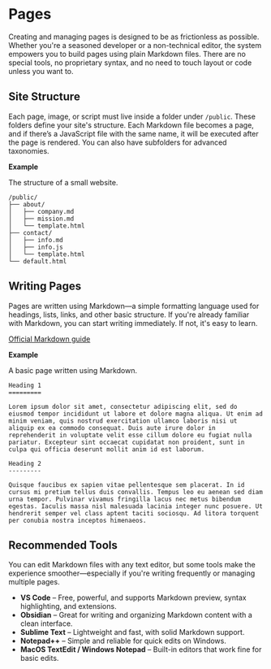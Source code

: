 # Pages

Creating and managing pages is designed to be as frictionless as possible. Whether you're a seasoned developer or a non-technical editor, the system empowers you to build pages using plain Markdown files. There are no special tools, no proprietary syntax, and no need to touch layout or code unless you want to.

## Site Structure

Each page, image, or script must live inside a folder under `/public`. These folders define your site's structure. Each Markdown file becomes a page, and if there’s a JavaScript file with the same name, it will be executed after the page is rendered. You can also have subfolders for advanced taxonomies.

**Example**

The structure of a small website.

	/public/
	├── about/
	│   ├── company.md
	│   ├── mission.md
	│   └── template.html
	├── contact/
	│   ├── info.md
	│   ├── info.js
	│   └── template.html
	└── default.html
 
## Writing Pages

Pages are written using Markdown—a simple formatting language used for headings, lists, links, and other basic structure. If you're already familiar with Markdown, you can start writing immediately. If not, it's easy to learn.

[Official Markdown guide](https://www.markdownguide.org/basic-syntax/) 

**Example**

A basic page written using Markdown.

	Heading 1
	=========

	Lorem ipsum dolor sit amet, consectetur adipiscing elit, sed do eiusmod tempor incididunt ut labore et dolore magna aliqua. Ut enim ad minim veniam, quis nostrud exercitation ullamco laboris nisi ut aliquip ex ea commodo consequat. Duis aute irure dolor in reprehenderit in voluptate velit esse cillum dolore eu fugiat nulla pariatur. Excepteur sint occaecat cupidatat non proident, sunt in culpa qui officia deserunt mollit anim id est laborum.

	Heading 2
	---------

	Quisque faucibus ex sapien vitae pellentesque sem placerat. In id cursus mi pretium tellus duis convallis. Tempus leo eu aenean sed diam urna tempor. Pulvinar vivamus fringilla lacus nec metus bibendum egestas. Iaculis massa nisl malesuada lacinia integer nunc posuere. Ut hendrerit semper vel class aptent taciti sociosqu. Ad litora torquent per conubia nostra inceptos himenaeos.

 ## Recommended Tools

You can edit Markdown files with any text editor, but some tools make the experience smoother—especially if you're writing frequently or managing multiple pages.

- **VS Code** – Free, powerful, and supports Markdown preview, syntax highlighting, and extensions.
- **Obsidian** – Great for writing and organizing Markdown content with a clean interface.
- **Sublime Text** – Lightweight and fast, with solid Markdown support.
- **Notepad++** – Simple and reliable for quick edits on Windows.
- **MacOS TextEdit / Windows Notepad** – Built-in editors that work fine for basic edits.

